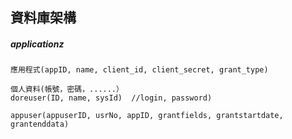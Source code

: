 ## 資料庫架構


##### applicationz
```
應用程式(appID, name, client_id, client_secret, grant_type)

個人資料(帳號，密碼，......）
doreuser(ID, name, sysId)  //login, password)

appuser(appuserID, usrNo, appID, grantfields, grantstartdate, grantenddata)
```
